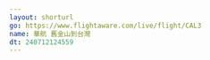 ```yaml
---
layout: shorturl
go: https://www.flightaware.com/live/flight/CAL3
name: 華航 舊金山到台灣
dt: 240712124559
---
```

